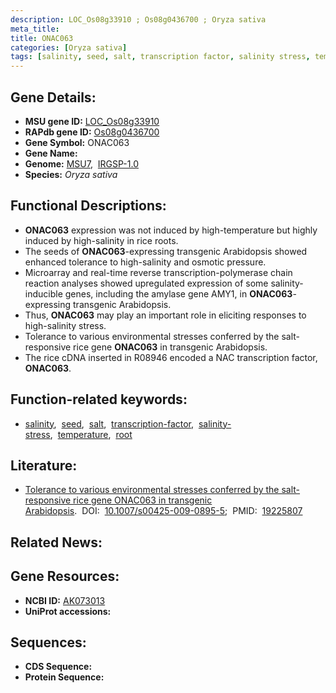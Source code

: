 ```yaml
---
description: LOC_Os08g33910 ; Os08g0436700 ; Oryza sativa
meta_title:
title: ONAC063
categories: [Oryza sativa]
tags: [salinity, seed, salt, transcription factor, salinity stress, temperature, root]
---
```


## Gene Details:
- **MSU gene ID:** [LOC_Os08g33910](http://rice.uga.edu/cgi-bin/ORF_infopage.cgi?orf=LOC_Os08g33910)  
- **RAPdb gene ID:** [Os08g0436700](https://rapdb.dna.affrc.go.jp/locus/?name=Os08g0436700)  
- **Gene Symbol:** ONAC063
- **Gene Name:**
- **Genome:**  [MSU7](http://rice.uga.edu/),&nbsp;&nbsp;[IRGSP-1.0](https://rapdb.dna.affrc.go.jp/download/irgsp1.html)
- **Species:** *Oryza sativa*

## Functional Descriptions:
   - **ONAC063** expression was not induced by high-temperature but highly induced by high-salinity in rice roots.
   - The seeds of **ONAC063**-expressing transgenic Arabidopsis showed enhanced tolerance to high-salinity and osmotic pressure.
   - Microarray and real-time reverse transcription-polymerase chain reaction analyses showed upregulated expression of some salinity-inducible genes, including the amylase gene AMY1, in **ONAC063**-expressing transgenic Arabidopsis.
   - Thus, **ONAC063** may play an important role in eliciting responses to high-salinity stress.
   - Tolerance to various environmental stresses conferred by the salt-responsive rice gene **ONAC063** in transgenic Arabidopsis.
   - The rice cDNA inserted in R08946 encoded a NAC transcription factor, **ONAC063**.

## Function-related keywords:
   - [salinity](/tags/salinity/),&nbsp;&nbsp;[seed](/tags/seed/),&nbsp;&nbsp;[salt](/tags/salt/),&nbsp;&nbsp;[transcription-factor](/tags/transcription-factor/),&nbsp;&nbsp;[salinity-stress](/tags/salinity-stress/),&nbsp;&nbsp;[temperature](/tags/temperature/),&nbsp;&nbsp;[root](/tags/root/)

## Literature:
   - [Tolerance to various environmental stresses conferred by the salt-responsive rice gene ONAC063 in transgenic Arabidopsis](https://www.doi.org/10.1007/s00425-009-0895-5).&nbsp;&nbsp;DOI:&nbsp;&nbsp;[10.1007/s00425-009-0895-5](https://www.doi.org/10.1007/s00425-009-0895-5);&nbsp;&nbsp;PMID:&nbsp;&nbsp;[19225807](https://pubmed.ncbi.nlm.nih.gov/19225807/)

## Related News:

## Gene Resources:
- **NCBI ID:**  [AK073013](http://www.ncbi.nlm.nih.gov/nuccore/AK073013)
- **UniProt accessions:** [](https://www.uniprot.org/uniprotkb//entry)

## Sequences:
- **CDS Sequence:**
- **Protein Sequence:**
